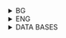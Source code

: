 <details> 
    <summary>BG</summary>

# Задача 1
<ol>
    <li>Напишете заявка, която извежда адресът на студио ‘MGM’</li>
    <li>Напишете заявка, която извежда рождената дата на актрисата Sandra Bullock</li>
    <li>Напишете заявка, която извежда имената на всички актьори, които са участвали
        във филм през 1980, в заглавието на които има думата ‘Empire’</li>
    <li>Напишете заявка, която извежда имената всички изпълнители на филми с нетна
        стойност над 10 000 000 долара</li>
    <li>Напишете заявка, която извежда имената на всички актьори, които са мъже или
        живеят в Malibu</li>
</ol>

# Задача 2
<ol>
    <li>
        Напишете заявка, която извежда номер на модел, честота на процесора (speed) и
        размер на диска (hd) за всички компютри с цена по-малка от 1200 долара.
        Задайте псевдоними за атрибутите честота и размер на диска, съответно MHz и
        GB
    </li>
    <li>
        Напишете заявка, която извежда моделите и цените в евро на всички лаптопи.
        Нека приемем, че в базата цените се съхраняват в долари, а курсът е 1.1 долара
        за евро. Да се изведат първо най-евтините лаптопи
    </li>
    <li>
        Напишете заявка, която извежда номер на модел, размер на паметта, размер на
        екран за лаптопите, чиято цена е по-голяма от 1000 долара
    </li>
    <li>Напишете заявка, която извежда всички цветни принтери</li>
    <li>
        Напишете заявка, която извежда номер на модел, честота и размер на диска за
        тези компютри с DVD 12x или 16x и цена по-малка от 2000 долара
    </li>
    <li>
        Нека рейтингът на един лаптоп се определя по следната формула: честота на
        процесора + размер на RAM паметта + 10*размер на екрана. Да се изведат
        кодовете, моделите и рейтингите на всички лаптопи. Резултатът да бъде
        подреден така, че първо да бъдат лаптопите с най-висок рейтинг, а продукти с
        еднакъв рейтинг да бъдат подредени по код.
    </li>
</ol>

# Задача 3
<ol>
    <li>
        Напишете заявка, която извежда името на класа и страната за всички класове с
        брой на оръдията по-малък от 10.
    </li>
    <li>
        Напишете заявка, която извежда имената на всички кораби, пуснати на вода
        преди 1918. Задайте псевдоним на колоната shipName.
    </li>
    <li>
        Напишете заявка, която извежда имената на корабите потънали в битка и
        имената на битките в които са потънали.
    </li>
    <li>Напишете заявка, която извежда имената на корабите с име, съвпадащо с името на техния клас.</li>
    <li>Напишете заявка, която извежда имената на всички кораби започващи с буквата R.</li>
    <li>
        Напишете заявка, която извежда имената на всички кораби, чието име е съставено от точно две думи.
    </li>
</ol>
</details>

</details>

<details>
    <summary>ENG</summary>

# Task 1 
<ol>
    <li>Write a query, which shows the address of studio 'MGM'</li>
    <li>Write a query, which shows the birthday of the actress Sandra Bullock</li>
    <li>
        Write a query, which shows the names of the actors, which played in a movie during 1980 and 
        the movie's title contains the word 'Empire'
    </li>
    <li>
        Write a query, which shows the names of all producers of movies with networth more than 10 000 000
    </li>
    <li>Write a query, which shows the names of all actors, which are male or line in Malibu</li>
</ol>

# Task 2 
<ol>
    <li></li>
    <li></li>
    <li></li>
    <li></li>
    <li></li>
    <li></li>
</ol>

# Task 3
<ol>
    <li></li>
    <li></li>
    <li></li>
    <li></li>
    <li></li>
    <li></li>
</ol>

</details>

<details>
    <summary>DATA BASES</summary>

# MOVIES
<img src="../MOVIES.png"
     alt="Markdown Monster icon"
     style="float: left; margin-right: 10px;" />

# PRODUCTS
<img src="../PRODUCTS.png"
     alt="Markdown Monster icon"
     style="float: left; margin-right: 10px;" />

# SHIPS
<img src="../SHIPS.png"
     alt="Markdown Monster icon"
     style="float: left; margin-right: 10px;" />

</details>